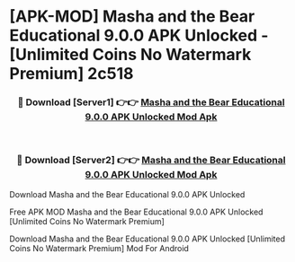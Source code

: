 # [APK-MOD] Masha and the Bear Educational 9.0.0 APK Unlocked - [Unlimited Coins No Watermark Premium] 2c518



<div align="center">
<h3>🔴 Download [Server1] 👉👉 <a href="https://momento.my/?title=Masha_and_the_Bear_Educational_9.0.0_APK_Unlocked">Masha and the Bear Educational 9.0.0 APK Unlocked Mod Apk</a></h3><br>

<h3>🔴 Download [Server2] 👉👉 <a href="https://momento.my/?title=Masha_and_the_Bear_Educational_9.0.0_APK_Unlocked">Masha and the Bear Educational 9.0.0 APK Unlocked Mod Apk</a></h3>
</div>



Download Masha and the Bear Educational 9.0.0 APK Unlocked 

Free APK MOD Masha and the Bear Educational 9.0.0 APK Unlocked [Unlimited Coins No Watermark Premium]

Download Masha and the Bear Educational 9.0.0 APK Unlocked [Unlimited Coins No Watermark Premium] Mod For Android
